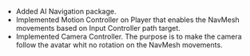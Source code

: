 - Added AI Navigation package.
- Implemented Motion Controller on Player that enables the NavMesh movements based on Input Controller path target.
- Implemented Camera Controller. The purpose is to make the camera follow the avatar whit no rotation on the NavMesh movements.
